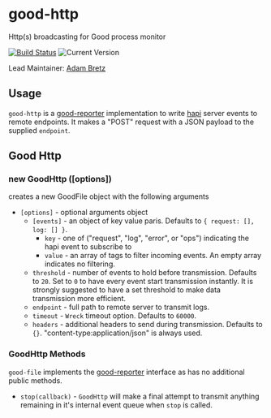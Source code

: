 # good-http

Http(s) broadcasting for Good process monitor

[![Build Status](https://travis-ci.org/hapijs/good-file.svg?branch=master)](https://travis-ci.org/hapijs/good-file) ![Current Version](https://img.shields.io/npm/v/good-http.svg)

Lead Maintainer: [Adam Bretz](https://github.com/arb)

## Usage

`good-http` is a [good-reporter](https://github.com/hapijs/good-reporter) implementation to write [hapi](http://hapijs.com/) server events to remote endpoints. It makes a "POST" request with a JSON payload to the supplied `endpoint`.

## Good Http
### new GoodHttp ([options])

creates a new GoodFile object with the following arguments
- `[options]` - optional arguments object
	- `[events]` - an object of key value paris. Defaults to `{ request: [], log: [] }`.
		- `key` - one of ("request", "log", "error", or "ops") indicating the hapi event to subscribe to
		- `value` - an array of tags to filter incoming events. An empty array indicates no filtering.
	- `threshold` - number of events to hold before transmission. Defaults to `20`. Set to `0` to have every event start transmission instantly. It is strongly suggested to have a set threshold to make data transmission more efficient.
	- `endpoint` - full path to remote server to transmit logs.
	- `timeout` - `Wreck` timeout option. Defaults to `60000`.
	- `headers` - additional headers to send during transmission. Defaults to `{}`. "content-type:application/json" is always used.

### GoodHttp Methods
`good-file` implements the [good-reporter](https://github.com/hapijs/good-reporter) interface as has no additional public methods.

- `stop(callback)` - `GoodHttp` will make a final attempt to transmit anything remaining in it's internal event queue when `stop` is called.
